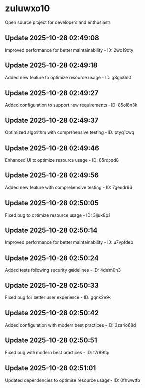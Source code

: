 # zuluwxo10
Open source project for developers and enthusiasts

## Update 2025-10-28 02:49:08
Improved performance for better maintainability - ID: 2wo19oty


## Update 2025-10-28 02:49:18
Added new feature to optimize resource usage - ID: g8gix0n0


## Update 2025-10-28 02:49:27
Added configuration to support new requirements - ID: 85ol8n3k


## Update 2025-10-28 02:49:37
Optimized algorithm with comprehensive testing - ID: ptyq1cwq


## Update 2025-10-28 02:49:46
Enhanced UI to optimize resource usage - ID: 85rdppd8


## Update 2025-10-28 02:49:56
Added new feature with comprehensive testing - ID: 7geudr96


## Update 2025-10-28 02:50:05
Fixed bug to optimize resource usage - ID: 3ljuk8p2


## Update 2025-10-28 02:50:14
Improved performance for better maintainability - ID: u7vpfdeb


## Update 2025-10-28 02:50:24
Added tests following security guidelines - ID: 4deim0n3


## Update 2025-10-28 02:50:33
Fixed bug for better user experience - ID: gqnk2e9k


## Update 2025-10-28 02:50:42
Added configuration with modern best practices - ID: 3za4o68d


## Update 2025-10-28 02:50:51
Fixed bug with modern best practices - ID: t7r89fqr


## Update 2025-10-28 02:51:01
Updated dependencies to optimize resource usage - ID: 0fhwwtfb


